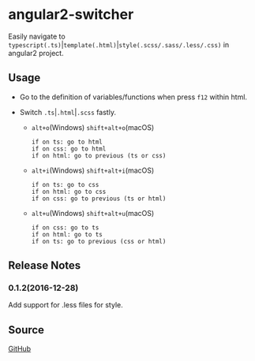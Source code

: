 # angular2-switcher
Easily navigate to `typescript(.ts)`|`template(.html)`|`style(.scss/.sass/.less/.css)` in angular2 project.

## Usage
* Go to the definition of variables/functions when press `f12` within html.

* Switch `.ts`|`.html`|`.scss` fastly. 
	* `alt+o`(Windows) `shift+alt+o`(macOS)
      ```
	  if on ts: go to html
	  if on css: go to html
	  if on html: go to previous (ts or css)
      ```

	* `alt+i`(Windows) `shift+alt+i`(macOS)
      ```
	  if on ts: go to css
	  if on html: go to css
	  if on css: go to previous (ts or html)
      ```

	* `alt+u`(Windows) `shift+alt+u`(macOS)
      ```
	  if on css: go to ts
	  if on html: go to ts
	  if on ts: go to previous (css or html)
      ```

## Release Notes
### 0.1.2(2016-12-28)
Add support for .less files for style.

## Source
[GitHub](https://github.com/infinity1207/angular2-switcher)